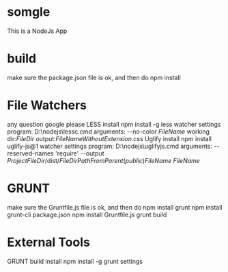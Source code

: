 somgle
=======================
This is a NodeJs App


build
=======================
make sure the package.json file is ok, and then do
npm install



File Watchers
======================
any question google please
LESS
	install
		npm install -g less
	watcher settings
		program: D:\nodejs\lessc.cmd
		arguments: --no-color $FileName$
		working dir:$FileDir$
		output:$FileNameWithoutExtension$.css
Uglify
	install
  	npm install uglify-js@1
  watcher settings
    program: D:\nodejs\uglifyjs.cmd
		arguments:
		--reserved-names 'require' --output $ProjectFileDir$/dist/$FileDirPathFromParent(public)$$FileName$ $FileName$


GRUNT
======================
make sure the Gruntfile.js file is ok, and then do
	npm install grunt
	npm install grunt-cli
	package.json
	npm install
	Gruntfile.js
	grunt build



External Tools
======================
GRUNT
	build
		install
			npm install -g grunt
		settings

